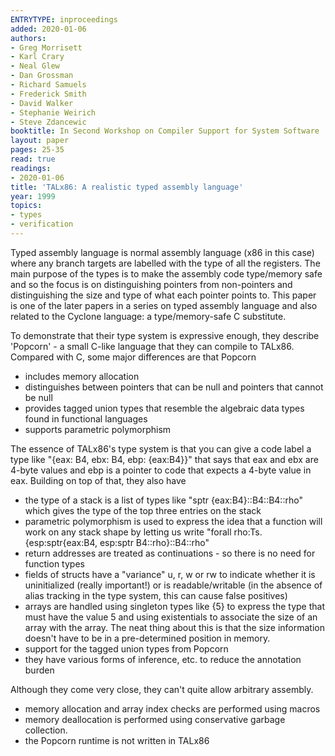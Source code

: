 ```yaml
---
ENTRYTYPE: inproceedings
added: 2020-01-06
authors:
- Greg Morrisett
- Karl Crary
- Neal Glew
- Dan Grossman
- Richard Samuels
- Frederick Smith
- David Walker
- Stephanie Weirich
- Steve Zdancewic
booktitle: In Second Workshop on Compiler Support for System Software
layout: paper
pages: 25-35
read: true
readings:
- 2020-01-06
title: 'TALx86: A realistic typed assembly language'
year: 1999
topics:
- types
- verification
---
```


Typed assembly language is normal assembly language (x86 in this case) where any branch targets are labelled with the type of
all the registers.
The main purpose of the types is to make the assembly code type/memory
safe and so the focus is on distinguishing pointers from
non-pointers and distinguishing the size and type of what each
pointer points to.
This paper is one of the later papers in a series on typed assembly language and also related to the Cyclone language: a type/memory-safe C substitute.

To demonstrate that their type system is expressive enough, they describe 'Popcorn' - a small C-like language that they can compile to TALx86.
Compared with C, some major differences are that Popcorn

* includes memory allocation
* distinguishes between pointers that can be null and pointers that cannot be null
* provides tagged union types that resemble the algebraic data types found in functional languages
* supports parametric polymorphism

The essence of TALx86's type system is that you can give a code label a type like "{eax: B4, ebx: B4, ebp: {eax:B4}}" that says that eax and ebx are 4-byte values and ebp is a pointer to code that expects a 4-byte value in eax.
Building on top of that, they also have

* the type of a stack is a list of types like "sptr {eax:B4}::B4::B4::rho" which gives the type of the top three entries on the stack
* parametric polymorphism is used to express the idea that a function will work on any stack shape
  by letting us write
  "forall rho:Ts. {esp:sptr{eax:B4, esp:sptr B4::rho}::B4::rho"
* return addresses are treated as continuations - so there is no need for function types
* fields of structs have a "variance" u, r, w or rw to indicate whether it is uninitialized (really important!) or is readable/writable (in the absence of alias tracking in the type system, this can cause false positives)
* arrays are handled using singleton types like {5} to express
  the type that must have the value 5 and using existentials
  to associate the size of an array with the array.
  The neat thing about this is that the size information
  doesn't have to be in a pre-determined position in memory.
* support for the tagged union types from Popcorn
* they have various forms of inference, etc. to reduce the annotation burden


Although they come very close, they can't quite allow arbitrary assembly.

* memory allocation and array index checks are performed using macros
* memory deallocation is performed using conservative garbage collection.
* the Popcorn runtime is not written in TALx86
